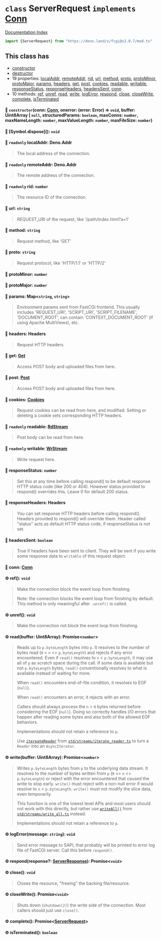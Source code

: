 # `class` ServerRequest `implements` [Conn](../interface.Conn/README.md)

[Documentation Index](../README.md)

```ts
import {ServerRequest} from "https://deno.land/x/fcgi@v2.0.7/mod.ts"
```

## This class has

- [constructor](#-constructorconn-conn-onerror-error-error--void-buffer-uint8array--null-structuredparams-boolean-maxconns-number-maxnamelength-number-maxvaluelength-number-maxfilesize-number)
- [destructor](#-symboldispose-void)
- 19 properties:
[localAddr](#-readonly-localaddr-denoaddr),
[remoteAddr](#-readonly-remoteaddr-denoaddr),
[rid](#-readonly-rid-number),
[url](#-url-string),
[method](#-method-string),
[proto](#-proto-string),
[protoMinor](#-protominor-number),
[protoMajor](#-protomajor-number),
[params](#-params-mapstring-string),
[headers](#-headers-headers),
[get](#-get-get),
[post](#-post-post),
[cookies](#-cookies-cookies),
[readable](#-readonly-readable-rdstream),
[writable](#-readonly-writable-wrstream),
[responseStatus](#-responsestatus-number),
[responseHeaders](#-responseheaders-headers),
[headersSent](#-headerssent-boolean),
[conn](#-conn-conn)
- 10 methods:
[ref](#-ref-void),
[unref](#-unref-void),
[read](#-readbuffer-uint8array-promisenumber),
[write](#-writebuffer-uint8array-promisenumber),
[logError](#-logerrormessage-string-void),
[respond](#-respondresponse-serverresponse-promisevoid),
[close](#-close-void),
[closeWrite](#-closewrite-promisevoid),
[complete](#-complete-promiseserverrequest),
[isTerminated](#-isterminated-boolean)


#### 🔧 `constructor`(conn: [Conn](../interface.Conn/README.md), onerror: (error: Error) => `void`, buffer: Uint8Array | `null`, structuredParams: `boolean`, maxConns: `number`, maxNameLength: `number`, maxValueLength: `number`, maxFileSize: `number`)



#### 🔨 \[Symbol.dispose](): `void`



#### 📄 `readonly` localAddr: Deno.Addr

> The local address of the connection.



#### 📄 `readonly` remoteAddr: Deno.Addr

> The remote address of the connection.



#### 📄 `readonly` rid: `number`

> The resource ID of the connection.



#### 📄 url: `string`

> REQUEST_URI of the request, like '/path/index.html?a=1'



#### 📄 method: `string`

> Request method, like 'GET'



#### 📄 proto: `string`

> Request protocol, like 'HTTP/1.1' or 'HTTP/2'



#### 📄 protoMinor: `number`



#### 📄 protoMajor: `number`



#### 📄 params: Map\<`string`, `string`>

> Environment params sent from FastCGI frontend. This usually includes 'REQUEST_URI', 'SCRIPT_URI', 'SCRIPT_FILENAME', 'DOCUMENT_ROOT', can contain 'CONTEXT_DOCUMENT_ROOT' (if using Apache MultiViews), etc.



#### 📄 headers: Headers

> Request HTTP headers



#### 📄 get: [Get](../class.Get/README.md)

> Access POST body and uploaded files from here.



#### 📄 post: [Post](../class.Post/README.md)

> Access POST body and uploaded files from here.



#### 📄 cookies: [Cookies](../class.Cookies/README.md)

> Request cookies can be read from here, and modified. Setting or deleting a cookie sets corresponding HTTP headers.



#### 📄 `readonly` readable: [RdStream](../class.RdStream/README.md)

> Post body can be read from here.



#### 📄 `readonly` writable: [WrStream](../class.WrStream/README.md)

> Write request here.



#### 📄 responseStatus: `number`

> Set this at any time before calling respond() to be default response HTTP status code (like 200 or 404). However status provided to respond() overrides this. Leave 0 for default 200 status.



#### 📄 responseHeaders: Headers

> You can set response HTTP headers before calling respond(). Headers provided to respond() will override them. Header called "status" acts as default HTTP status code, if responseStatus is not set.



#### 📄 headersSent: `boolean`

> True if headers have been sent to client. They will be sent if you write some response data to `writable` of this request object.



#### 📄 conn: [Conn](../interface.Conn/README.md)



#### ⚙ ref(): `void`

> Make the connection block the event loop from finishing.
> 
> Note: the connection blocks the event loop from finishing by default.
> This method is only meaningful after `.unref()` is called.



#### ⚙ unref(): `void`

> Make the connection not block the event loop from finishing.



#### ⚙ read(buffer: Uint8Array): Promise\<`number`>

> Reads up to `p.byteLength` bytes into `p`. It resolves to the number of
> bytes read (`0` < `n` <= `p.byteLength`) and rejects if any error
> encountered. Even if `read()` resolves to `n` < `p.byteLength`, it may
> use all of `p` as scratch space during the call. If some data is
> available but not `p.byteLength` bytes, `read()` conventionally resolves
> to what is available instead of waiting for more.
> 
> When `read()` encounters end-of-file condition, it resolves to EOF
> (`null`).
> 
> When `read()` encounters an error, it rejects with an error.
> 
> Callers should always process the `n` > `0` bytes returned before
> considering the EOF (`null`). Doing so correctly handles I/O errors that
> happen after reading some bytes and also both of the allowed EOF
> behaviors.
> 
> Implementations should not retain a reference to `p`.
> 
> Use
> [`itereateReader`](https://deno.land/std/streams/iterate_reader.ts?s=iterateReader)
> from
> [`std/streams/iterate_reader.ts`](https://deno.land/std/streams/iterate_reader.ts)
> to turn a `Reader` into an `AsyncIterator`.



#### ⚙ write(buffer: Uint8Array): Promise\<`number`>

> Writes `p.byteLength` bytes from `p` to the underlying data stream. It
> resolves to the number of bytes written from `p` (`0` <= `n` <=
> `p.byteLength`) or reject with the error encountered that caused the
> write to stop early. `write()` must reject with a non-null error if
> would resolve to `n` < `p.byteLength`. `write()` must not modify the
> slice data, even temporarily.
> 
> This function is one of the lowest
> level APIs and most users should not work with this directly, but rather use
> [`writeAll()`](https://deno.land/std/streams/write_all.ts?s=writeAll) from
> [`std/streams/write_all.ts`](https://deno.land/std/streams/write_all.ts)
> instead.
> 
> Implementations should not retain a reference to `p`.



#### ⚙ logError(message: `string`): `void`

> Send error message to SAPI, that probably will be printed to error log file of FastCGI server.
> Call this before `respond()`.



#### ⚙ respond(response?: [ServerResponse](../interface.ServerResponse/README.md)): Promise\<`void`>



#### ⚙ close(): `void`

> Closes the resource, "freeing" the backing file/resource.



#### ⚙ closeWrite(): Promise\<`void`>

> Shuts down (`shutdown(2)`) the write side of the connection. Most
> callers should just use `close()`.



#### ⚙ complete(): Promise\<[ServerRequest](../class.ServerRequest/README.md)>



#### ⚙ isTerminated(): `boolean`




